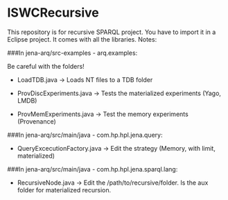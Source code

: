 # ISWCRecursive

This repository is for recursive SPARQL project. You have to import it in a Eclipse project.
It comes with all the libraries.
Notes:

###In jena-arq/src-examples - arq.examples:

Be careful with the folders!

- LoadTDB.java -> Loads NT files to a TDB folder

- ProvDiscExperiments.java -> Tests the materialized experiments (Yago, LMDB)

- ProvMemExperiments.java -> Test the memory experiments (Provenance)

###In jena-arq/src/main/java - com.hp.hpl.jena.query:

- QueryExcecutionFactory.java -> Edit the strategy (Memory, with limit, materialized)

###In jena-arq/src/main/java - com.hp.hpl.jena.sparql.lang:

- RecursiveNode.java -> Edit the /path/to/recursive/folder. Is the aux folder for materialized recursion.

